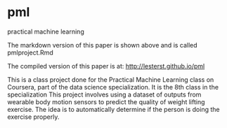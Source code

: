 # pml
practical machine learning

The markdown version of this paper is shown above and is called pmlproject.Rmd

The compiled version of this paper is at:
http://lesterst.github.io/pml

This is a class project done for the Practical Machine Learning class on Coursera, part of the data science specialization.
It is the 8th class in the specialization
This project involves using a dataset of outputs from wearable body motion sensors to predict the quality of weight lifting exercise.
The idea is to automatically determine if the person is doing the exercise properly.
